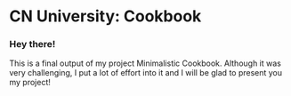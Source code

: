 # CN University: Cookbook

### Hey there!

This is a final output of my project Minimalistic Cookbook. Although it was very challenging, I put a lot of effort into it and I will be glad to present you my project!
